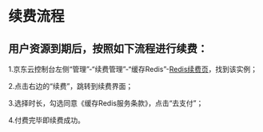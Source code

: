 ﻿# 续费流程

## 用户资源到期后，按照如下流程进行续费：

1.京东云控制台左侧“管理”-“续费管理”-“缓存Redis”-[Redis续费页](https://renewal-console.jdcloud.com/renew/redis)，找到该实例；

2.点击右边的“续费”，跳转到续费界面；

3.选择时长，勾选同意《缓存Redis服务条款》，点击“去支付”；

4.付费完毕即续费成功。
